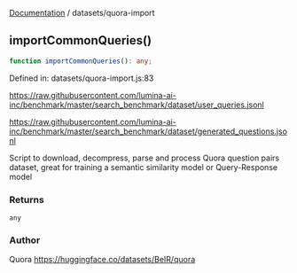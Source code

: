 [Documentation](../modules.md) / datasets/quora-import

## importCommonQueries()

```ts
function importCommonQueries(): any;
```

Defined in: datasets/quora-import.js:83

https://raw.githubusercontent.com/lumina-ai-inc/benchmark/master/search_benchmark/dataset/user_queries.jsonl

https://raw.githubusercontent.com/lumina-ai-inc/benchmark/master/search_benchmark/dataset/generated_questions.jsonl

Script to download, decompress, parse and process 
Quora question pairs dataset, great for training
 a semantic similarity model or Query-Response model

### Returns

`any`

### Author

Quora https://huggingface.co/datasets/BeIR/quora
